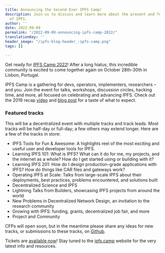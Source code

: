 ```yaml
---
title: Announcing the Second Ever IPFS Camp!
description: Join us to discuss and learn more about the present and future
  of IPFS.
author: ''
date: 2022-09-09
permalink: "/2022-09-09-announcing-ipfs-camp-2022/"
translationKey: ''
header_image: "/ipfs-blog-header_-ipfs-camp.png"
tags: []

---
```

Get ready for [IPFS Camp 2022](https://2022.ipfs.camp/)! After a long hiatus, this incredible community is excited to come together again on October 28th-30th in Lisbon, Portugal.

IPFS Camp is a gathering for devs, operators, implementers, researchers – and you. Join the event for talks, workshops, discussion circles, hacking time, and more, all focused on celebrating and advancing IPFS. Check out the 2019 recap [video](https://www.youtube.com/watch?v=kc_dxO-V8YM) and [blog post](https://blog.ipfs.tech/2019-07-08-ipfs-camp-recap/) for a taste of what to expect.

### **Featured tracks**

This will be a decentralized event with multiple tracks and track leads. Most tracks will be half-day or full-day; a few others may extend longer. Here are a few of the tracks in store:

* IPFS Tools for Fun & Awesome: A highlights reel of the most exciting and useful user and developer tools for IPFS.
* Learning IPFS 101: What is IPFS? What can it do for me, my projects, and the internet as a whole? How do I get started using or building with it?
* Learning IPFS 201: How do I design production-grade applications with IPFS? How do things like CAR files and gateways work? 
* Operating IPFS at Scale: Talks from large-scale IPFS about their deployments, best practices, problems encountered, and solutions built
* Decentralized Science and IPFS
* Lightning Talks from Builders, showcasing IPFS projects from around the world
* New Problems in Decentralized Network Design, an invitation to the research community
* Growing with IPFS: funding, grants, decentralized job fair, and more
* Project and Community

CFPs will open soon, but in the meantime please share any ideas for new tracks, or submissions to these tracks, on [Github](https://discuss.ipfs.tech/t/announcing-the-second-ever-ipfs-camp-oct-28-30-2022/15078).

Tickets are [available now](https://2022.ipfs.camp/)! Stay tuned to the [ipfs.camp](https://ipfs.camp/) website for the very latest info and resources.